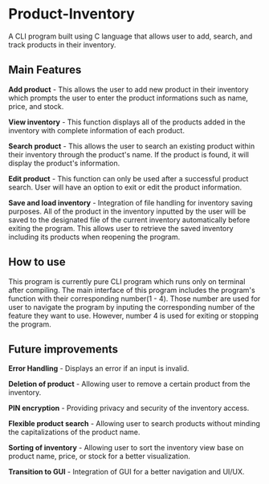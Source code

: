# Product-Inventory

A CLI program built using C language that allows user to add, search, and track products in their inventory.

## Main Features

**Add product** - This allows the user to add new product in their inventory which prompts the user to enter the product informations such as name, price, and stock.

**View inventory** - This function displays all of the products added in the inventory with complete information of each product.

**Search product** - This allows the user to search an existing product within their inventory through the product's name. If the product is found, it will display the product's information.

**Edit product** - This function can only be used after a successful product search. User will have an option to exit or edit the product information.

**Save and load inventory** - Integration of file handling for inventory saving purposes. All of the product in the inventory inputted by the user will be saved to the designated file of the current inventory automatically before exiting the program. This allows user to retrieve the saved inventory including its products when reopening the program.

## How to use

  This program is currently pure CLI program which runs only on terminal after compiling. The main interface of this program includes the program's function with their corresponding number(1 - 4). Those number are used for user to navigate the program by inputing the corresponding number of the feature they want to use. However, number 4 is used for exiting or stopping the program.

## Future improvements

**Error Handling** - Displays an error if an input is invalid.

**Deletion of product** - Allowing user to remove a certain product from the inventory.

**PIN encryption** - Providing privacy and security of the inventory access.

**Flexible product search** - Allowing user to search products without minding the capitalizations of the product name.

**Sorting of inventory** - Allowing user to sort the inventory view base on product name, price, or stock for a better visualization.

**Transition to GUI** - Integration of GUI for a better navigation and UI/UX.
